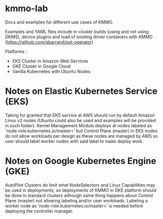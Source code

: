 # kmmo-lab
Docs and examples for different use cases of KMMO.

Examples and YAML files include in-cluster builds (using and not using DKMS), device plugins and load of existing driver containers with KMMO (https://github.com/qbarrand/oot-operator)

Platforms :
- EKS Cluster in Amazon Web Services
- GKE Cluster in Google Cloud
- Vanilla Kubernetes with Ubuntu Nodes

# Notes on Elastic Kubernetes Service (EKS)
Taking for granted that EKS service at AWS should run by default Amazon Linux v2 nodes (Ubuntu could also be used and examples will be provided in such folder).
Kernel Management Module deploys at nodes labeled as 'node-role.kubernetes.io/master=' but Control Plane (master) in EKS nodes do not allow workloads per design as these nodes are managed by AWS so user should label worker nodes with said label to make deploy work.

# Notes on Google Kubernetes Engine (GKE)
AutoPilot Clusters do limit what NodeSelectors and Linux Capabilities may be used in deployments, so deployments of KMMO in GKE platform should be done in standard clusters although same thing happens about Control Plane (master) not allowing labeling and/or user workloads. Labeling a worker node as 'node-role.kubernetes.io/master=' is needed before deploying the controller manager.
